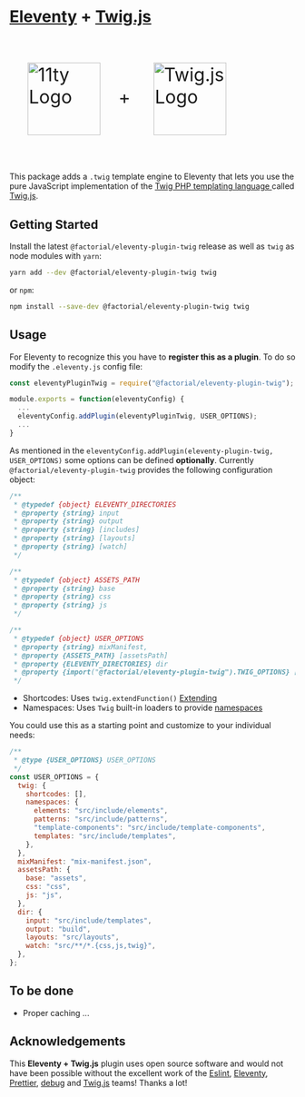 # [Eleventy](https://www.11ty.dev) + [Twig.js](https://github.com/twigjs/twig.js/)

<p style="font-size: 2rem">
<img
  style="margin:2rem; width:8rem; height:8rem;"
  align="center"
  width="128"
  height="128"
  alt="11ty Logo"
  src="https://camo.githubusercontent.com/124e337fb005b0e70eb3758b431b051eaf5419b3a709062fbcce6d661a6ea116/68747470733a2f2f7777772e313174792e6465762f696d672f6c6f676f2d6769746875622e737667">+
<img
  style="margin:2rem; width:8rem; height:8rem;"
  align="center"
  width="128"
  height="128"
  alt="Twig.js Logo"
  src="https://user-images.githubusercontent.com/3282350/29336704-ab1be05c-81dc-11e7-92e5-cf11cca7b344.png">
</p>

This package adds a `.twig` template engine to Eleventy that lets you use the pure JavaScript implementation of the [Twig PHP templating language ](http://twig.sensiolabs.org/) called [Twig.js](https://github.com/twigjs/twig.js/).

## Getting Started

Install the latest `@factorial/eleventy-plugin-twig` release as well as `twig` as node modules with `yarn`:

```sh
yarn add --dev @factorial/eleventy-plugin-twig twig
```

or `npm`:

```sh
npm install --save-dev @factorial/eleventy-plugin-twig twig
```

## Usage

For Eleventy to recognize this you have to **register this as a plugin**. To do so modify the `.eleventy.js` config file:

```js
const eleventyPluginTwig = require("@factorial/eleventy-plugin-twig");

module.exports = function(eleventyConfig) {
  ...
  eleventyConfig.addPlugin(eleventyPluginTwig, USER_OPTIONS);
  ...
}
```

As mentioned in the `eleventyConfig.addPlugin(eleventy-plugin-twig, USER_OPTIONS)` some options can be defined **optionally**. Currently `@factorial/eleventy-plugin-twig` provides the following configuration object:

```js
/**
 * @typedef {object} ELEVENTY_DIRECTORIES
 * @property {string} input
 * @property {string} output
 * @property {string} [includes]
 * @property {string} [layouts]
 * @property {string} [watch]
 */

/**
 * @typedef {object} ASSETS_PATH
 * @property {string} base
 * @property {string} css
 * @property {string} js
 */

/**
 * @typedef {object} USER_OPTIONS
 * @property {string} mixManifest,
 * @property {ASSETS_PATH} [assetsPath]
 * @property {ELEVENTY_DIRECTORIES} dir
 * @property {import("@factorial/eleventy-plugin-twig").TWIG_OPTIONS} [twig]
 */
```

- Shortcodes: Uses `twig.extendFunction()` [Extending](https://twig.symfony.com/doc/2.x/advanced.html)
- Namespaces: Uses `Twig` built-in loaders to provide [namespaces](https://twig.symfony.com/doc/3.x/api.html#built-in-loaders)

You could use this as a starting point and customize to your individual needs:

```js
/**
 * @type {USER_OPTIONS} USER_OPTIONS
 */
const USER_OPTIONS = {
  twig: {
    shortcodes: [],
    namespaces: {
      elements: "src/include/elements",
      patterns: "src/include/patterns",
      "template-components": "src/include/template-components",
      templates: "src/include/templates",
    },
  },
  mixManifest: "mix-manifest.json",
  assetsPath: {
    base: "assets",
    css: "css",
    js: "js",
  },
  dir: {
    input: "src/include/templates",
    output: "build",
    layouts: "src/layouts",
    watch: "src/**/*.{css,js,twig}",
  },
};
```

## To be done

- Proper caching
  ...

## Acknowledgements

This **Eleventy + Twig.js** plugin uses open source software and would not have been possible without the excellent work of the [Eslint](https://babeljs.io/team), [Eleventy](https://www.11ty.dev/docs/credits/), [Prettier](https://unifiedjs.com/community/member/), [debug](https://github.com/debug-js/debug) and [Twig.js](https://github.com/twigjs/twig.js/) teams! Thanks a lot!
